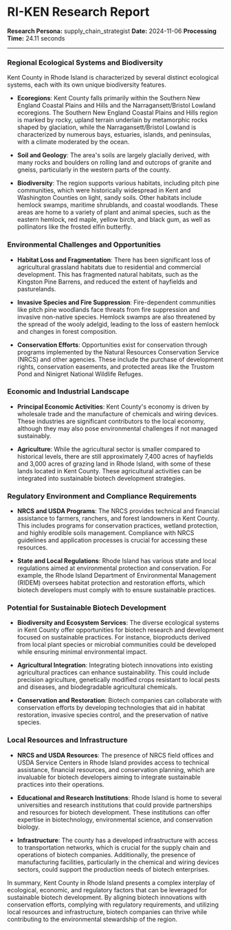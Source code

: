 # RI-KEN Research Report

**Research Persona:** supply_chain_strategist
**Date:** 2024-11-06
**Processing Time:** 24.11 seconds

---

### Regional Ecological Systems and Biodiversity

Kent County in Rhode Island is characterized by several distinct ecological systems, each with its own unique biodiversity features.

- **Ecoregions**: Kent County falls primarily within the Southern New England Coastal Plains and Hills and the Narragansett/Bristol Lowland ecoregions. The Southern New England Coastal Plains and Hills region is marked by rocky, upland terrain underlain by metamorphic rocks shaped by glaciation, while the Narragansett/Bristol Lowland is characterized by numerous bays, estuaries, islands, and peninsulas, with a climate moderated by the ocean.

- **Soil and Geology**: The area's soils are largely glacially derived, with many rocks and boulders on rolling land and outcrops of granite and gneiss, particularly in the western parts of the county.

- **Biodiversity**: The region supports various habitats, including pitch pine communities, which were historically widespread in Kent and Washington Counties on light, sandy soils. Other habitats include hemlock swamps, maritime shrublands, and coastal woodlands. These areas are home to a variety of plant and animal species, such as the eastern hemlock, red maple, yellow birch, and black gum, as well as pollinators like the frosted elfin butterfly.

### Environmental Challenges and Opportunities

- **Habitat Loss and Fragmentation**: There has been significant loss of agricultural grassland habitats due to residential and commercial development. This has fragmented natural habitats, such as the Kingston Pine Barrens, and reduced the extent of hayfields and pasturelands.

- **Invasive Species and Fire Suppression**: Fire-dependent communities like pitch pine woodlands face threats from fire suppression and invasive non-native species. Hemlock swamps are also threatened by the spread of the wooly adelgid, leading to the loss of eastern hemlock and changes in forest composition.

- **Conservation Efforts**: Opportunities exist for conservation through programs implemented by the Natural Resources Conservation Service (NRCS) and other agencies. These include the purchase of development rights, conservation easements, and protected areas like the Trustom Pond and Ninigret National Wildlife Refuges.

### Economic and Industrial Landscape

- **Principal Economic Activities**: Kent County's economy is driven by wholesale trade and the manufacture of chemicals and wiring devices. These industries are significant contributors to the local economy, although they may also pose environmental challenges if not managed sustainably.

- **Agriculture**: While the agricultural sector is smaller compared to historical levels, there are still approximately 7,400 acres of hayfields and 3,000 acres of grazing land in Rhode Island, with some of these lands located in Kent County. These agricultural activities can be integrated into sustainable biotech development strategies.

### Regulatory Environment and Compliance Requirements

- **NRCS and USDA Programs**: The NRCS provides technical and financial assistance to farmers, ranchers, and forest landowners in Kent County. This includes programs for conservation practices, wetland protection, and highly erodible soils management. Compliance with NRCS guidelines and application processes is crucial for accessing these resources.

- **State and Local Regulations**: Rhode Island has various state and local regulations aimed at environmental protection and conservation. For example, the Rhode Island Department of Environmental Management (RIDEM) oversees habitat protection and restoration efforts, which biotech developers must comply with to ensure sustainable practices.

### Potential for Sustainable Biotech Development

- **Biodiversity and Ecosystem Services**: The diverse ecological systems in Kent County offer opportunities for biotech research and development focused on sustainable practices. For instance, bioproducts derived from local plant species or microbial communities could be developed while ensuring minimal environmental impact.

- **Agricultural Integration**: Integrating biotech innovations into existing agricultural practices can enhance sustainability. This could include precision agriculture, genetically modified crops resistant to local pests and diseases, and biodegradable agricultural chemicals.

- **Conservation and Restoration**: Biotech companies can collaborate with conservation efforts by developing technologies that aid in habitat restoration, invasive species control, and the preservation of native species.

### Local Resources and Infrastructure

- **NRCS and USDA Resources**: The presence of NRCS field offices and USDA Service Centers in Rhode Island provides access to technical assistance, financial resources, and conservation planning, which are invaluable for biotech developers aiming to integrate sustainable practices into their operations.

- **Educational and Research Institutions**: Rhode Island is home to several universities and research institutions that could provide partnerships and resources for biotech development. These institutions can offer expertise in biotechnology, environmental science, and conservation biology.

- **Infrastructure**: The county has a developed infrastructure with access to transportation networks, which is crucial for the supply chain and operations of biotech companies. Additionally, the presence of manufacturing facilities, particularly in the chemical and wiring devices sectors, could support the production needs of biotech enterprises.

In summary, Kent County in Rhode Island presents a complex interplay of ecological, economic, and regulatory factors that can be leveraged for sustainable biotech development. By aligning biotech innovations with conservation efforts, complying with regulatory requirements, and utilizing local resources and infrastructure, biotech companies can thrive while contributing to the environmental stewardship of the region.